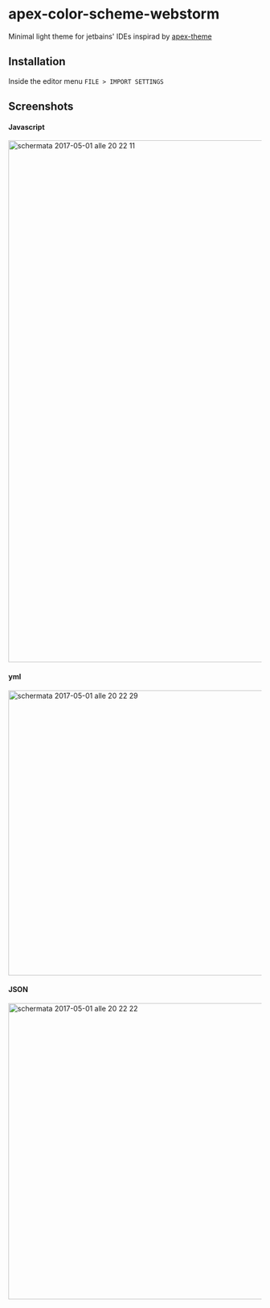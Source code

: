 # apex-color-scheme-webstorm
Minimal light theme for jetbains' IDEs inspirad by [apex-theme](https://github.com/apex/apex-ui)

## Installation
Inside the editor menu `FILE > IMPORT SETTINGS`

## Screenshots

#### Javascript
<img width="1036" alt="schermata 2017-05-01 alle 20 22 11" src="https://cloud.githubusercontent.com/assets/4562878/25589619/95e26828-2ead-11e7-9dce-172a4e2b964e.png">

#### yml
<img width="566" alt="schermata 2017-05-01 alle 20 22 29" src="https://cloud.githubusercontent.com/assets/4562878/25589618/95ceefa0-2ead-11e7-9596-75f982b4a4ec.png">

#### JSON
<img width="588" alt="schermata 2017-05-01 alle 20 22 22" src="https://cloud.githubusercontent.com/assets/4562878/25589617/95ce999c-2ead-11e7-87a8-13bfbf898b92.png">
